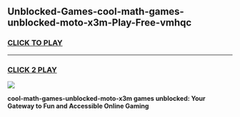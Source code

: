 
## Unblocked-Games-cool-math-games-unblocked-moto-x3m-Play-Free-vmhqc
<h3>
<a href="https://premium76.site?title=cool-math-games-unblocked-moto-x3m&ref=20A">CLICK TO PLAY</a></h3>
<hr>

<h3>
<a href="https://premium76.site?title=cool-math-games-unblocked-moto-x3m&ref=20A">CLICK 2 PLAY</a>
  
</h3>

<a href="https://premium76.site?title=cool-math-games-unblocked-moto-x3m&ref=20A"><img src="https://clearcache.store/games.png"></a>


**cool-math-games-unblocked-moto-x3m games unblocked: Your Gateway to Fun and Accessible Online Gaming**
